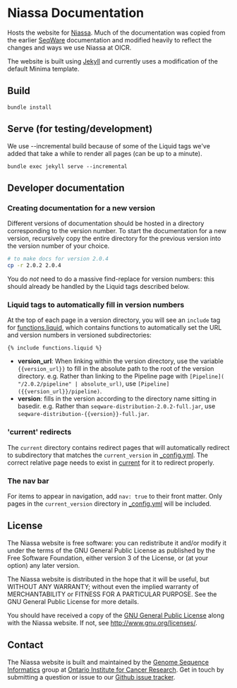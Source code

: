 # Niassa Documentation

Hosts the website for [Niassa](https://www.github.com/oicr-gsi/niassa). Much of
the documentation was copied from the earlier 
[SeqWare](https://www.github.com/seqware/seqware) documentation and modified 
heavily to reflect the changes and ways we use Niassa at OICR.

The website is built using [Jekyll](https://jekyllrb.com/) and currently uses
a modification of the default Minima template.


## Build

```
bundle install
```

## Serve (for testing/development) 

We use --incremental build because of some of the Liquid tags we've added that 
take a while to render all pages (can be up to a minute).

```
bundle exec jekyll serve --incremental
```

## Developer documentation

### Creating documentation for a new version

Different versions of documentation should be hosted in a directory 
corresponding to the version number. To start the documentation for a new 
version, recursively copy the entire directory for the previous version into the 
version number of your choice. 

```bash
# to make docs for version 2.0.4
cp -r 2.0.2 2.0.4
```

You do *not* need to do a massive find-replace for version numbers: this should
already be handled by the Liquid tags described below.

### Liquid tags to automatically fill in version numbers

At the top of each page in a version directory, you will see an `include` tag 
for [functions.liquid](_includes/functions.liquid), 
which contains functions to automatically set the URL and version numbers in
versioned subdirectories:

```
{% include functions.liquid %}
```

* **version_url**: When linking within the version directory, use the variable 
  `{{version_url}}` to fill in the absolute path to the root of the version 
  directory. e.g. Rather than linking to the Pipeline page with 
  `[Pipeline]( "/2.0.2/pipeline" | absolute_url)`, use 
  `[Pipeline]({{version_url}}/pipeline)`.
* **version**: fills in the version according to the directory name sitting 
  in basedir. e.g. Rather than `seqware-distribution-2.0.2-full.jar`, use 
  `seqware-distribution-{{version}}-full.jar`.
  
### 'current' redirects

The `current` directory contains redirect pages that will automatically redirect
to subdirectory that matches the `current_version` in 
[_config.yml](_config.yml). The correct relative page needs to exist in 
[current](current) for it to redirect properly. 

### The nav bar

For items to appear in navigation, add `nav: true` to their front matter. Only
pages in the `current_version` directory in [_config.yml](_config.yml) will be
included.

## License

The Niassa website is free software: you can redistribute it and/or modify
it under the terms of the GNU General Public License as published by
the Free Software Foundation, either version 3 of the License, or
(at your option) any later version.

The Niassa website is distributed in the hope that it will be useful,
but WITHOUT ANY WARRANTY; without even the implied warranty of
MERCHANTABILITY or FITNESS FOR A PARTICULAR PURPOSE.  See the
GNU General Public License for more details.

You should have received a copy of the [GNU General Public License](LICENSE)
along with the Niassa website.  If not, see <http://www.gnu.org/licenses/>.

## Contact

The Niassa website is built and maintained by the
[Genome Sequence Informatics](https://gsi.oicr.on.ca) group at
[Ontario Institute for Cancer Research](https://oicr.on.ca). Get in touch by
submitting a question or issue to our
[Github issue tracker](https://github.com/oicr-gsi/niassa-docs/issues).

